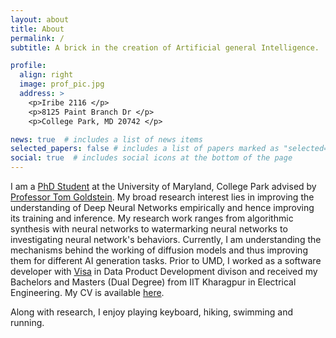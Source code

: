```yaml
---
layout: about
title: About
permalink: /
subtitle: A brick in the creation of Artificial general Intelligence.

profile:
  align: right
  image: prof_pic.jpg
  address: >
    <p>Iribe 2116 </p>
    <p>8125 Paint Branch Dr </p>
    <p>College Park, MD 20742 </p>

news: true  # includes a list of news items
selected_papers: false # includes a list of papers marked as "selected={true}"
social: true  # includes social icons at the bottom of the page
---
```


I am a [PhD Student](https://www.cs.umd.edu/people/bansal01) at the University of Maryland, College Park advised by [Professor Tom Goldstein](https://www.cs.umd.edu/~tomg/). My broad research interest lies in improving the understanding of Deep Neural Networks empirically and hence improving its training and inference. My research work ranges from algorithmic synthesis with neural networks to watermarking neural networks to investigating neural network's behaviors. Currently, I am understanding the mechanisms behind the working of diffusion models and thus improving them for different AI generation tasks. Prior to UMD, I worked as a software developer with [Visa](https://usa.visa.com/) in Data Product Development divison and received my Bachelors and Masters (Dual Degree) from IIT Kharagpur in Electrical Engineering. My CV is available [here](https://arpitbansal297.github.io/assets/pdf/CV.pdf).

Along with research, I enjoy playing keyboard, hiking, swimming and running.